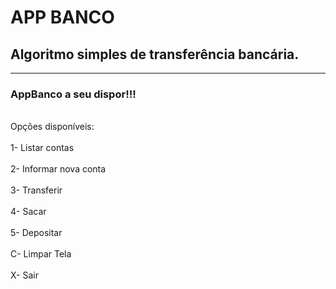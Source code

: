 # APP BANCO

## Algoritmo simples de transferência bancária.<br/>

_________________________________________________________

### AppBanco a seu dispor!!!
        
<br>Opções disponíveis:<br/>
<br>1- Listar contas<br/>
<br>2- Informar nova conta<br/>
<br>3- Transferir<br/>
<br>4- Sacar<br/>
<br>5- Depositar<br/>
<br>C- Limpar Tela<br/>
<br>X- Sair<br/>
